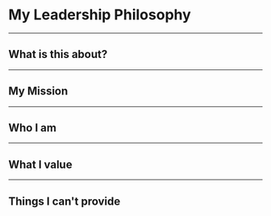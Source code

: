 # My Leadership Philosophy
---

## What is this about?

---

## My Mission

---

## Who I am

---

## What I value

---

## Things I can't provide

